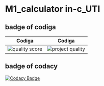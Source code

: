 # M1_calculator in-c_UTI


## badge of codiga
| Codiga | Codiga | 
| --- | --- | 
| ![quality score](https://api.codiga.io/project/31367/status/svg)| ![project quality](https://api.codiga.io/project/31367/score/svg) |     

## badge of codacy
[![Codacy Badge](https://app.codacy.com/project/badge/Grade/6f680440e1e44cd5912bcfd90a1b05f0)](https://www.codacy.com/gh/shyamsundar1682/M1_calculator-in-C_UTI/dashboard?utm_source=github.com&amp;utm_medium=referral&amp;utm_content=shyamsundar1682/M1_calculator-in-C_UTI&amp;utm_campaign=Badge_Grade)
